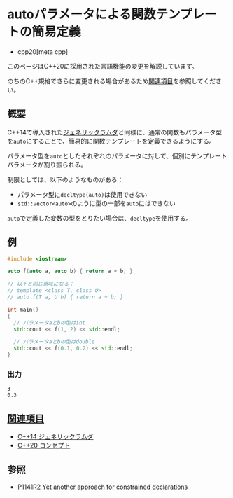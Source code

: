 # autoパラメータによる関数テンプレートの簡易定義
* cpp20[meta cpp]

<!-- start lang caution -->

このページはC++20に採用された言語機能の変更を解説しています。

のちのC++規格でさらに変更される場合があるため[関連項目](#relative-page)を参照してください。

<!-- last lang caution -->

## 概要
C++14で導入された[ジェネリックラムダ](/lang/cpp14/generic_lambdas.md)と同様に、通常の関数もパラメータ型を`auto`にすることで、簡易的に関数テンプレートを定義できるようにする。

パラメータ型を`auto`としたそれぞれのパラメータに対して、個別にテンプレートパラメータが割り振られる。

制限としては、以下のようなものがある：

- パラメータ型に`decltype(auto)`は使用できない
- `std::vector<auto>`のように型の一部を`auto`にはできない

`auto`で定義した変数の型をとりたい場合は、`decltype`を使用する。

## 例
```cpp example
#include <iostream>

auto f(auto a, auto b) { return a + b; }

// 以下と同じ意味になる：
// template <class T, class U>
// auto f(T a, U b) { return a + b; }

int main()
{
  // パラメータaとbの型はint
  std::cout << f(1, 2) << std::endl;

  // パラメータaとbの型はdouble
  std::cout << f(0.1, 0.2) << std::endl;
}
```

### 出力
```
3
0.3
```

## <a id="relative-page" href="#relative-page">関連項目</a>
- [C++14 ジェネリックラムダ](/lang/cpp14/generic_lambdas.md)
- [C++20 コンセプト](concepts.md)


## 参照
- [P1141R2 Yet another approach for constrained declarations](http://www.open-std.org/jtc1/sc22/wg21/docs/papers/2018/p1141r2.html)